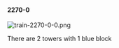 #### 2270-0
![train-2270-0-0.png](https://github.com/lil-lab/nlvr/raw/master/nlvr/train/images/30/train-2270-0-0.png "train-2270-0-0.png")

There are 2 towers with 1 blue block